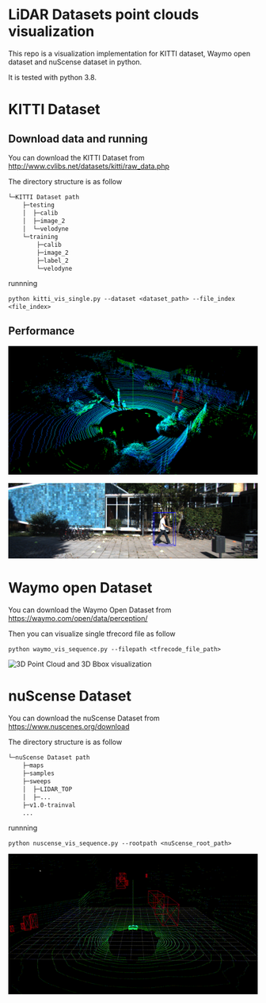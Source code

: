 # LiDAR Datasets point clouds visualization
This repo is a visualization implementation for KITTI dataset, Waymo open dataset and nuScense dataset in python.

It is tested with python 3.8.

# KITTI Dataset
## Download data and running

You can download the KITTI Dataset from http://www.cvlibs.net/datasets/kitti/raw_data.php

The directory structure is as follow
```
└─KITTI Dataset path
    ├─testing
    │  ├─calib
    │  ├─image_2
    │  └─velodyne
    └─training
        ├─calib
        ├─image_2
        ├─label_2
        └─velodyne
```

runnning
```
python kitti_vis_single.py --dataset <dataset_path> --file_index <file_index>
```
## Performance

![3D Point Cloud and 3D Bbox visualization](./demo/kitti_3d.png)

![2D visualization by project 3d bbox to 2d](./demo/kitti_2d.png)

# Waymo open Dataset
You can download the Waymo Open Dataset from https://waymo.com/open/data/perception/

Then you can visualize single tfrecord file as follow

```
python waymo_vis_sequence.py --filepath <tfrecode_file_path>
```
![3D Point Cloud and 3D Bbox visualization](./demo/waymo_vis.gif)

# nuScense Dataset
You can download the nuScense Dataset from https://www.nuscenes.org/download

The directory structure is as follow
```
└─nuScense Dataset path
    ├─maps
    ├─samples
    ├─sweeps
    │  ├─LIDAR_TOP
    │  ├─...   
    ├─v1.0-trainval
    ...

```
runnning
```
python nuscense_vis_sequence.py --rootpath <nuScense_root_path>
```
![3D Point Cloud and 3D Bbox visualization](./demo/nuScense_vis.gif)



